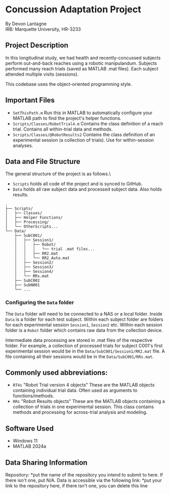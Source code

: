 # Concussion Adaptation Project
By Devon Lantagne\
IRB: Marquette University, HR-3233

## Project Description

In this longitudinal study, we had health and recently-concussed subjects perform out-and-back reaches using a robotic manipulandum. Subjects performed many reach trials (saved as MATLAB .mat files). Each subject attended multiple visits (sessions).

This codebase uses the object-oriented programming style.

## Important Files
- `SetThisPath.m` Run this in MATLAB to automatically configure your MATLAB path to find the project's helper functions.
- `Scripts/Classes/RobotTrial4.m` Contains the class definition of a reach trial. Contains all within-trial data and methods.
- `Scripts/Classes/@RobotResults2` Contains the class definition of an experimental session (a collection of trials). Use for within-session analyses.

## Data and File Structure
The general structure of the project is as follows.\
- `Scripts` holds all code of the project and is synced to GitHub.
- `Data` holds all raw subject data and processed subject data. Also holds results.
```
.
├── Scripts/
│   ├── Classes/
│   ├── Helper Functions/
│   ├── Processing/
│   └── OtherScripts...
└── Data/
    ├── SubC001/
    │   ├── Session1/
    │   │   ├── Robot/
    │   │   │   └── trial .mat files...
    │   │   ├── RR2.mat
    │   │   └── RR2_Auto.mat
    │   ├── Session2/
    │   ├── Session3/
    │   ├── Session4/
    │   └── RRs.mat
    ├── SubC002
    ├── SubN001
    └── ...
```
### Configuring the `Data` folder
The `Data` folder will need to be connected to a NAS or a local folder. Inside `Data` is a folder for each test subject. Within each subject folder are folders for each experimental session `Session1`, `Session2` etc. Within each session folder is a `Robot` folder which contains raw data from the collection device.

Intermediate data processing are stored in .mat files of the respective folder. For example, a collection of processed trials for subject C001's first experimental session would be in the `Data/SubC001/Session1/RR2.mat` file. A file containing all their sessions would be in the `Data/SubC001/RRs.mat`.

## Commonly used abbreviations:
- `RT4s` "Robot Trial version 4 objects" These are the MATLAB objects containing individual trial data. Often used as arguments to functions/methods.
- `RRs` "Robot Results objects" These are the MATLAB objects containing a collection of trials in one experimental session. This class contains methods and processing for across-trial analysis and modeling.

## Software Used
- Windows 11
- MATLAB 2024a

## Data Sharing Information

Repository: *put the name of the repository you intend to submit to here. If there isn't one, put N/A.
Data is accessible via the following link: *put your link to the repository here, if there isn't one, you can delete this line

